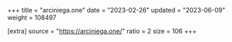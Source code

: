 +++
title = "arciniega.one"
date = "2023-02-26"
updated = "2023-06-09"
weight = 108497

[extra]
source = "https://arciniega.one/"
ratio = 2
size = 106
+++
